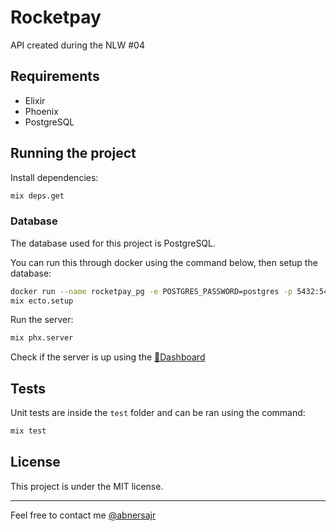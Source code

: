 # Rocketpay

API created during the NLW #04

## Requirements

- Elixir
- Phoenix
- PostgreSQL

## Running the project

Install dependencies:
```bash
mix deps.get
```

### Database

The database used for this project is PostgreSQL.

You can run this through docker using the command below, then setup the database:
```bash
docker run --name rocketpay_pg -e POSTGRES_PASSWORD=postgres -p 5432:5432 -d postgres
mix ecto.setup
```

Run the server:

```bash
mix phx.server
```

Check if the server is up using the [🔗Dashboard](http://localhost:4000/dashboard)

## Tests

Unit tests are inside the `test` folder and can be ran using the command:

```bash
mix test
```

## License

This project is under the MIT license.

---
Feel free to contact me [@abnersajr](https://www.linkedin.com/in/abnersajr/)